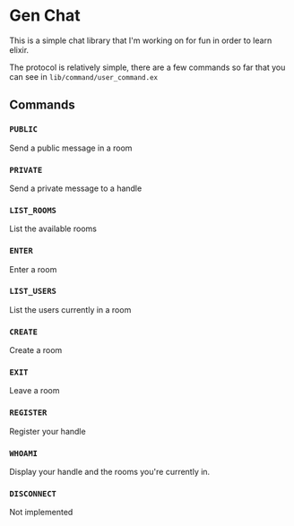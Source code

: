 # Gen Chat

This is a simple chat library that I'm working on for fun in order to learn elixir. 

The protocol is relatively simple, there are a few commands so far that you can see in `lib/command/user_command.ex`

## Commands
### `PUBLIC`
Send a public message in a room
### `PRIVATE`
Send a private message to a handle
### `LIST_ROOMS`
List the available rooms
### `ENTER`
Enter a room
### `LIST_USERS`
List the users currently in a room
### `CREATE`
Create a room
### `EXIT`
Leave a room
### `REGISTER`
Register your handle
### `WHOAMI`
Display your handle and the rooms you're currently in.
### `DISCONNECT`
Not implemented





